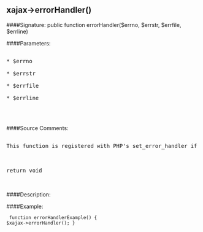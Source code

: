 ## xajax->errorHandler()

####Signature: public function errorHandler($errno, $errstr, $errfile, $errline)

####Parameters:
<pre>

* $errno

* $errstr

* $errfile

* $errline



</pre>
####Source Comments:
<pre>

This function is registered with PHP's set_error_handler if the xajax error handling system is enabled



return void


</pre>
####Description:


####Example:
<code><pre>
function errorHandlerExample()
{
	$xajax->errorHandler();
}
</pre></code>
